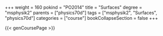 +++
weight = 160
pokind = "PO2014"
title = "Surfaces"
degree = "msphysik2"
parents = ["physics70d"]
tags = ["msphysik2", "Surfaces", "physics70d"]
categories = ["course"]
bookCollapseSection = false
+++

{{< genCoursePage >}}
